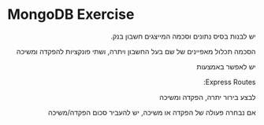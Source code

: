 <h1>MongoDB Exercise</h1>
<div dir="rtl">
<p>
יש לבנות בסיס נתונים וסכמה המייצגים חשבון בנק. 
</p><p>
הסכמה תכלול מאפיינים של שם בעל החשבון ויתרה, ושתי פונקציות להפקדה ומשיכה
</p><p>
יש לאפשר באמצעות
</p><p>
Express Routes:
</p><p>
לבצע בירור יתרה, הפקדה ומשיכה
</p><p>
אם נבחרה פעולה של הפקדה או משיכה, יש להעביר סכום הפקדה/משיכה 
</p>
</div>
